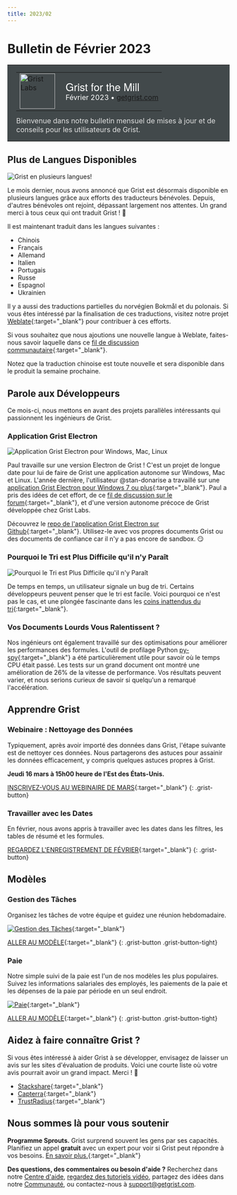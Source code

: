 ```yaml
---
title: 2023/02
---
```


# Bulletin de Février 2023

<style>
  /* restore some poorly overridden defaults */
  .newsletter-header .table {
    background-color: initial;
    border: initial;
  }
  .newsletter-header .table > tbody > tr > td {
    padding: initial;
    border: initial;
    vertical-align: initial;
  }
  .newsletter-header img.header-img {
    padding: initial;
    max-width: initial;
    display: initial;
    padding: initial;
    line-height: initial;
    background-color: initial;
    border: initial;
    border-radius: initial;
    margin: initial;
  }

  /* copy newsletter styles, with a prefix for sufficient specificity */
  .newsletter-header .header {
    border: none;
    padding: 0;
    margin: 0;
  }
  .newsletter-header table > tbody > tr > td.header-image {
    width: 80px;
    padding-right: 16px;
  }
  .newsletter-header table > tbody > tr > td.header-text {
    background-color: #42494B;
    padding: 16px 20px;
  }
  .newsletter-header table.header-top {
    border: none;
    padding: 0;
    margin: 0;
    width: 100%;
  }
  .header-title {
    font-family: Helvetica Neue, Helvetica, Arial, sans-serif;
    font-size: 24px;
    line-height: 28px;
    color: #FFFFFF;
  }
  .header-month {
    color: #FFFFFF;
  }
  .header-welcome {
    margin-top: 12px;
    color: #FFFFFF;
  }
  .newsletter-summary {
    background-color: #e3fff5;
    margin: 0;
    padding: 10px;
  }
  .newsletter-summary-header {
    text-align: center;
    padding-bottom: 10px;
    border-bottom: 1px solid lightgrey;
  }
  .newsletter-summary ul {
    padding-left: 20px;
  }
  .newsletter-summary li {
    margin-bottom: 10px;
  }
  .newsletter-summary li p {
    margin: 0px
  }
</style>
<div class="newsletter-header">
<table class="header" cellpadding="0" cellspacing="0" border="0"><tr>
  <td class="header-text">
    <table class="header-top"><tr>
      <td class="header-image">
        <a href="https://www.getgrist.com">
          <img class="header-img" src="/images/newsletters/grist-labs.png" width="80" height="80" alt="Grist Labs" border="0">
        </a>
      </td>
      <td class="header-top-text">
        <div class="header-title">Grist for the Mill</div>
        <div class="header-month">Février 2023
          &#8226; <a href="https://www.getgrist.com/">getgrist.com</a></div>
      </td>
    </tr></table>
    <div class="header-welcome" style="color: #e0e0e0;">
      Bienvenue dans notre bulletin mensuel de mises à jour et de conseils pour les utilisateurs de Grist.
    </div>
  </td>
</tr></table>
</div>

## Plus de Langues Disponibles

![Grist en plusieurs langues!](../images/newsletters/2023-02/add-new-languages.gif)

Le mois dernier, nous avons annoncé que Grist est désormais disponible en plusieurs langues grâce aux efforts des traducteurs bénévoles. Depuis, d'autres bénévoles ont rejoint, dépassant largement nos attentes. Un grand merci à tous ceux qui ont traduit Grist ! 🙏

Il est maintenant traduit dans les langues suivantes :

* Chinois
* Français
* Allemand
* Italien
* Portugais
* Russe
* Espagnol
* Ukrainien

Il y a aussi des traductions partielles du norvégien Bokmål et du polonais. Si vous êtes intéressé par la finalisation de ces traductions, visitez notre projet [Weblate](https://hosted.weblate.org/engage/grist/){:target="\_blank"} pour contribuer à ces efforts.

Si vous souhaitez que nous ajoutions une nouvelle langue à Weblate, faites-nous savoir laquelle dans ce [fil de discussion communautaire](https://community.getgrist.com/t/translating-grist/2086){:target="\_blank"}.

Notez que la traduction chinoise est toute nouvelle et sera disponible dans le produit la semaine prochaine.

## Parole aux Développeurs

Ce mois-ci, nous mettons en avant des projets parallèles intéressants qui passionnent les ingénieurs de Grist.

### Application Grist Electron

![Application Grist Electron pour Windows, Mac, Linux](../images/newsletters/2023-02/grist-electron-ubuntu.png)

Paul travaille sur une version Electron de Grist ! C'est un projet de longue date pour lui de faire de Grist une application autonome sur Windows, Mac et Linux. L'année dernière, l'utilisateur @stan-donarise a travaillé sur une [application Grist Electron pour Windows 7 ou plus](https://github.com/stan-donarise/grist-core-electron/){:target="\_blank"}. Paul a pris des idées de cet effort, de ce [fil de discussion sur le forum](https://community.getgrist.com/t/packaging-grist-as-an-electron-app/1233){:target="\_blank"}, et d'une version autonome précoce de Grist développée chez Grist Labs.

Découvrez le [repo de l'application Grist Electron sur Github](https://github.com/paulfitz/grist-electron#readme){:target="\_blank"}. Utilisez-le avec vos propres documents Grist ou des documents de confiance car il n'y a pas encore de sandbox. 😏

### Pourquoi le Tri est Plus Difficile qu'il n'y Paraît

![Pourquoi le Tri est Plus Difficile qu'il n'y Paraît](../images/newsletters/2023-02/will-have-order.gif)

De temps en temps, un utilisateur signale un bug de tri. Certains développeurs peuvent penser que le tri est facile. Voici pourquoi ce n'est pas le cas, et une plongée fascinante dans les [coins inattendus du tri](https://www.getgrist.com/blog/why-sorting-is-harder-than-it-seems/){:target="\_blank"}.

### Vos Documents Lourds Vous Ralentissent ?

Nos ingénieurs ont également travaillé sur des optimisations pour améliorer les performances des formules. L'outil de profilage Python [py-spy](https://github.com/benfred/py-spy){:target="\_blank"} a été particulièrement utile pour savoir où le temps CPU était passé. Les tests sur un grand document ont montré une amélioration de 26% de la vitesse de performance. Vos résultats peuvent varier, et nous serions curieux de savoir si quelqu'un a remarqué l'accélération.

## Apprendre Grist

### Webinaire : Nettoyage des Données

Typiquement, après avoir importé des données dans Grist, l'étape suivante est de nettoyer ces données. Nous partagerons des astuces pour assainir les données efficacement, y compris quelques astuces propres à Grist.

**Jeudi 16 mars à 15h00 heure de l'Est des États-Unis.**

[INSCRIVEZ-VOUS AU WEBINAIRE DE MARS](https://www.getgrist.com/learn-grist-webinar/){:target="\_blank"}
{: .grist-button}

### Travailler avec les Dates

En février, nous avons appris à travailler avec les dates dans les filtres, les tables de résumé et les formules.

[REGARDEZ L'ENREGISTREMENT DE FÉVRIER](https://www.youtube.com/watch?v=Ul5xar9LQuI){:target="\_blank"}
{: .grist-button}

## Modèles

### Gestion des Tâches

Organisez les tâches de votre équipe et guidez une réunion hebdomadaire.

[![Gestion des Tâches](../images/newsletters/2023-02/task-management.png)](https://templates.getgrist.com/6D8E2h2DQNwS/Task-Management){:target="\_blank"}

[ALLER AU MODÈLE](https://templates.getgrist.com/6D8E2h2DQNwS/Task-Management){:target="\_blank"}
{: .grist-button .grist-button-tight}

### Paie

Notre simple suivi de la paie est l'un de nos modèles les plus populaires. Suivez les informations salariales des employés, les paiements de la paie et les dépenses de la paie par période en un seul endroit.

[![Paie](../images/newsletters/2023-02/payroll.png)](https://templates.getgrist.com/5pHLanQNThxk/Payroll){:target="\_blank"}

[ALLER AU MODÈLE](https://templates.getgrist.com/5pHLanQNThxk/Payroll){:target="\_blank"}
{: .grist-button .grist-button-tight}

## Aidez à faire connaître Grist ?
Si vous êtes intéressé à aider Grist à se développer, envisagez de laisser un avis sur les sites d'évaluation de produits. Voici une courte liste où votre avis pourrait avoir un grand impact. Merci ! 🙏

* [Stackshare](https://stackshare.io/getgrist){:target="\_blank"}
* [Capterra](https://www.capterra.com/p/232821/Grist/){:target="\_blank"}
* [TrustRadius](https://www.trustradius.com/products/grist/){:target="\_blank"}

## Nous sommes là pour vous soutenir

**Programme Sprouts.** Grist surprend souvent les gens par ses capacités. Planifiez un appel **gratuit** avec un expert pour voir si Grist peut répondre à vos besoins. [En savoir plus.](https://www.getgrist.com/sprouts-program/){:target="\_blank"}

**Des questions, des commentaires ou besoin d'aide ?** Recherchez dans notre [Centre d'aide](../index.md), [regardez des tutoriels vidéo](https://www.youtube.com/channel/UCx0ioQrrC-bIrkmZ7ZULr0g/playlists), partagez des idées dans notre [Communauté](https://community.getgrist.com), ou contactez-nous à <support@getgrist.com>.
